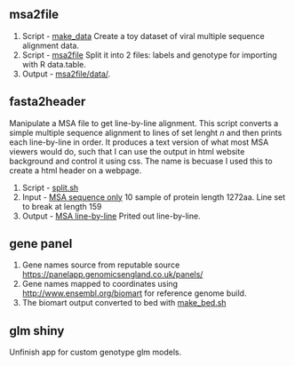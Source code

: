 ## msa2file
1. Script - [make_data](msa2file/src/make_data.sh) Create a toy dataset of viral multiple sequence alignment data.
2. Script - [msa2file](msa2file/src/msa2file.sh) Split it into 2 files: labels and genotype for importing with R data.table.
3. Output - [msa2file/data/](msa2file/data).

## fasta2header
Manipulate a MSA file to get line-by-line alignment.
This script converts a simple multiple sequence alignment to lines of set lenght _n_ and then prints each line-by-line in order.
It produces a text version of what most MSA viewers would do, such that I can use the output in html website background and control it using css. 
The name is becuase I used this to create a html header on a webpage.

1. Script - [split.sh](fasta2header/scr/split.sh)
2. Input - [MSA sequence only](fasta2header/data/fasta_header) 10 sample of protein length 1272aa. Line set to break at length 159
3. Output - [MSA line-by-line](fasta2header/data/split/fasta_header_split.txt) Prited out line-by-line.

## gene panel
1. Gene names source from reputable source <https://panelapp.genomicsengland.co.uk/panels/>
2. Gene names mapped to coordinates using http://www.ensembl.org/biomart for reference genome build.
3. The biomart output converted to bed with [make_bed.sh](gene_list/genomics_england_panel_app/make_bed.sh)

## glm shiny
Unfinish app for custom genotype glm models.
